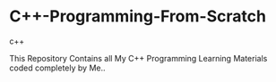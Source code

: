 # C++-Programming-From-Scratch
c++

This Repository Contains all My C++ Programming Learning Materials coded completely by Me..
